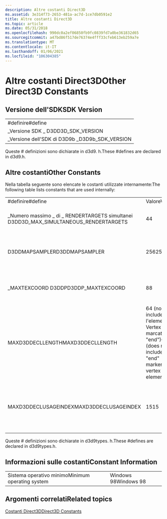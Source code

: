```yaml
---
description: Altre costanti Direct3D
ms.assetid: 3e314f73-2653-481a-ac7d-1ce7db0591e2
title: Altre costanti Direct3D
ms.topic: article
ms.date: 05/31/2018
ms.openlocfilehash: 990dc0a2ef06850fb9fc0839fd7a0be361832d65
ms.sourcegitcommit: a47bd86f517de76374e4fff33cfeb613eb259a7e
ms.translationtype: MT
ms.contentlocale: it-IT
ms.lasthandoff: 01/06/2021
ms.locfileid: "106304385"
---
```

# <a name="other-direct3d-constants"></a><span data-ttu-id="22f1b-103">Altre costanti Direct3D</span><span class="sxs-lookup"><span data-stu-id="22f1b-103">Other Direct3D Constants</span></span>

## <a name="sdk-version"></a><span data-ttu-id="22f1b-104">Versione dell'SDK</span><span class="sxs-lookup"><span data-stu-id="22f1b-104">SDK Version</span></span>



|                     |
|---------------------|
| <span data-ttu-id="22f1b-105">\#definire</span><span class="sxs-lookup"><span data-stu-id="22f1b-105">\#define</span></span>            |
| <span data-ttu-id="22f1b-106">\_Versione SDK \_ D3D</span><span class="sxs-lookup"><span data-stu-id="22f1b-106">D3D\_SDK\_VERSION</span></span>   |
| <span data-ttu-id="22f1b-107">\_Versione dell'SDK di D3D9b \_</span><span class="sxs-lookup"><span data-stu-id="22f1b-107">D3D9b\_SDK\_VERSION</span></span> |



 

<span data-ttu-id="22f1b-108">Queste \# definizioni sono dichiarate in d3d9. h.</span><span class="sxs-lookup"><span data-stu-id="22f1b-108">These \#defines are declared in d3d9.h.</span></span>

## <a name="other-constants"></a><span data-ttu-id="22f1b-109">Altre costanti</span><span class="sxs-lookup"><span data-stu-id="22f1b-109">Other Constants</span></span>

<span data-ttu-id="22f1b-110">Nella tabella seguente sono elencate le costanti utilizzate internamente:</span><span class="sxs-lookup"><span data-stu-id="22f1b-110">The following table lists constants that are used internally:</span></span>



|                                       |                                                   |                                                                    |
|---------------------------------------|---------------------------------------------------|--------------------------------------------------------------------|
| <span data-ttu-id="22f1b-111">\#definire</span><span class="sxs-lookup"><span data-stu-id="22f1b-111">\#define</span></span>                              | <span data-ttu-id="22f1b-112">Valore</span><span class="sxs-lookup"><span data-stu-id="22f1b-112">Value</span></span>                                             | <span data-ttu-id="22f1b-113">Descrizione</span><span class="sxs-lookup"><span data-stu-id="22f1b-113">Description</span></span>                                                        |
| <span data-ttu-id="22f1b-114">\_Numero massimo \_ di \_ RENDERTARGETS simultanei D3D</span><span class="sxs-lookup"><span data-stu-id="22f1b-114">D3D\_MAX\_SIMULTANEOUS\_RENDERTARGETS</span></span> | <span data-ttu-id="22f1b-115">4</span><span class="sxs-lookup"><span data-stu-id="22f1b-115">4</span></span>                                                 | <span data-ttu-id="22f1b-116">Numero massimo di Rendertargets.</span><span class="sxs-lookup"><span data-stu-id="22f1b-116">The maximum number of rendertargets.</span></span>                               |
| <span data-ttu-id="22f1b-117">D3DDMAPSAMPLER</span><span class="sxs-lookup"><span data-stu-id="22f1b-117">D3DDMAPSAMPLER</span></span>                        | <span data-ttu-id="22f1b-118">256</span><span class="sxs-lookup"><span data-stu-id="22f1b-118">256</span></span>                                               | <span data-ttu-id="22f1b-119">Numero massimo di campioni della mappa di spostamento.</span><span class="sxs-lookup"><span data-stu-id="22f1b-119">The maximum number of displacement map samples.</span></span>                    |
| <span data-ttu-id="22f1b-120">\_MAXTEXCOORD D3DDP</span><span class="sxs-lookup"><span data-stu-id="22f1b-120">D3DDP\_MAXTEXCOORD</span></span>                    | <span data-ttu-id="22f1b-121">8</span><span class="sxs-lookup"><span data-stu-id="22f1b-121">8</span></span>                                                 | <span data-ttu-id="22f1b-122">Numero massimo di coordinate di trama.</span><span class="sxs-lookup"><span data-stu-id="22f1b-122">The maximum number of texture coordinates.</span></span>                         |
| <span data-ttu-id="22f1b-123">MAXD3DDECLLENGTH</span><span class="sxs-lookup"><span data-stu-id="22f1b-123">MAXD3DDECLLENGTH</span></span>                      | <span data-ttu-id="22f1b-124">64 (non include l'elemento Vertex del marcatore "end")</span><span class="sxs-lookup"><span data-stu-id="22f1b-124">64 (does not include "end" marker vertex element)</span></span> | <span data-ttu-id="22f1b-125">Numero massimo di elementi in una dichiarazione di vertice.</span><span class="sxs-lookup"><span data-stu-id="22f1b-125">Maximum number of elements in a vertex declaration.</span></span>                |
| <span data-ttu-id="22f1b-126">MAXD3DDECLUSAGEINDEX</span><span class="sxs-lookup"><span data-stu-id="22f1b-126">MAXD3DDECLUSAGEINDEX</span></span>                  | <span data-ttu-id="22f1b-127">15</span><span class="sxs-lookup"><span data-stu-id="22f1b-127">15</span></span>                                                | <span data-ttu-id="22f1b-128">Indice massimo (0-15) che può essere utilizzato in una dichiarazione di vertice.</span><span class="sxs-lookup"><span data-stu-id="22f1b-128">The maximum index (0-15) that can be used in a vertex declaration.</span></span> |



 

<span data-ttu-id="22f1b-129">Queste \# definizioni sono dichiarate in d3d9types. h.</span><span class="sxs-lookup"><span data-stu-id="22f1b-129">These \#defines are declared in d3d9types.h.</span></span>

## <a name="constant-information"></a><span data-ttu-id="22f1b-130">Informazioni sulle costanti</span><span class="sxs-lookup"><span data-stu-id="22f1b-130">Constant Information</span></span>



|                          |            |
|--------------------------|------------|
| <span data-ttu-id="22f1b-131">Sistema operativo minimo</span><span class="sxs-lookup"><span data-stu-id="22f1b-131">Minimum operating system</span></span> | <span data-ttu-id="22f1b-132">Windows 98</span><span class="sxs-lookup"><span data-stu-id="22f1b-132">Windows 98</span></span> |



 

## <a name="related-topics"></a><span data-ttu-id="22f1b-133">Argomenti correlati</span><span class="sxs-lookup"><span data-stu-id="22f1b-133">Related topics</span></span>

<dl> <dt>

[<span data-ttu-id="22f1b-134">Costanti Direct3D</span><span class="sxs-lookup"><span data-stu-id="22f1b-134">Direct3D Constants</span></span>](dx9-graphics-reference-d3d-constants.md)
</dt> </dl>

 

 



